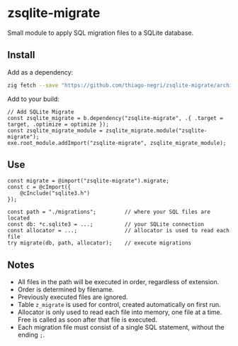 # zsqlite-migrate

Small module to apply SQL migration files to a SQLite database.

## Install

Add as a dependency:

```sh
zig fetch --save "https://github.com/thiago-negri/zsqlite-migrate/archive/refs/heads/master.zip"
```

Add to your build:

```zig
// Add SQLite Migrate
const zsqlite_migrate = b.dependency("zsqlite-migrate", .{ .target = target, .optimize = optimize });
const zsqlite_migrate_module = zsqlite_migrate.module("zsqlite-migrate");
exe.root_module.addImport("zsqlite-migrate", zsqlite_migrate_module);
```

## Use

```zig
const migrate = @import("zsqlite-migrate").migrate;
const c = @cImport({
    @cInclude("sqlite3.h")
});

const path = "./migrations";         // where your SQL files are located
const db: *c.sqlite3 = ...;          // your SQLite connection
const allocator = ...;               // allocator is used to read each file
try migrate(db, path, allocator);    // execute migrations
```

## Notes

- All files in the path will be executed in order, regardless of extension.
- Order is determined by filename.
- Previously executed files are ignored.
- Table `z_migrate` is used for control, created automatically on first run.
- Allocator is only used to read each file into memory, one file at a time.
  Free is called as soon after that file is executed.
- Each migration file must consist of a single SQL statement, without the ending `;`.
